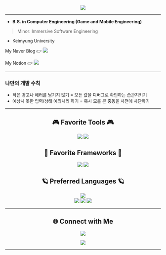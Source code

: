 <div align="center">  
  <img src="https://capsule-render.vercel.app/api?type=soft&color=00599C&height=130&section=header&text=Thank%20you%20for%20Visiting&fontSize=80&fontColor=03C75A&animation=fadeIn" />
</div>

---

+ **B.S. in Computer Engineering (Game and Mobile Engineering)**  
> Minor: Immersive Software Engineering  
+ Keimyung University

<p>
  My Naver Blog 👉
  <a href="https://blog.naver.com/rdz77">
    <img src="https://img.shields.io/badge/Naver_Blog-2DB400?style=for-the-badge&logo=Naver&logoColor=white" />
  </a>
</p>

<p>
  My Notion 👉
  <a href="https://sn7794.notion.site/i-m-KyeongMin-Kim-d28f01712757415899d15daead0199fe">
    <img src="https://img.shields.io/badge/Notion_Workspace-fdf6e3?style=for-the-badge&logo=Notion&logoColor=000000" />
  </a>
</p>

---

<h3>나만의 개발 수칙</h3>

+ 작은 경고나 에러를 남기지 않기 = 모든 값을 디버그로 확인하는 습관지키기
+ 예상치 못한 입력/상태 예외처리 하기 = 혹시 모를 큰 충동을 사전에 차단하기
---

<h2 align="center">🎮 Favorite Tools 🎮</h2>
<p align="center">
  <img src="https://img.shields.io/badge/unity-white.svg?style=for-the-badge&logo=unity&logoColor=black" />
  <img src="https://img.shields.io/badge/Oculus-white.svg?style=for-the-badge&logo=Oculus&logoColor=1C1E20" />
</p>

<h2 align="center">📄 Favorite Frameworks 📄</h2>
<p align="center">
  <img src="https://img.shields.io/badge/React-blue.svg?style=for-the-badge&logo=React&logoColor=61DAFB" />
  <img src="https://img.shields.io/badge/React_Native-20232A.svg?style=for-the-badge&logo=React&logoColor=61DAFB" />
</p>

<h2 align="center">🪐 Preferred Languages 🪐</h2>
<div align="center">
  <img src="http://mazassumnida.wtf/api/v2/generate_badge?boj=rudaz77" /><br />
  <img src="https://img.shields.io/badge/Python-F1BF7A.svg?style=for-the-badge&logo=Python&logoColor=3776AB" />
  <img src="https://img.shields.io/badge/C++-00599C.svg?style=for-the-badge&logo=c%2B%2B&logoColor=white" />
  <img src="https://img.shields.io/badge/C%23-239120.svg?style=for-the-badge&logo=c-sharp&logoColor=white" />
</div>

---

<h2 align="center">🌐 Connect with Me</h2>
<p align="center">
  <img src="https://img.shields.io/badge/rutas7794@gmail.com-D14836?style=for-the-badge&logo=gmail&logoColor=white" />
</p>

<div align="center">
  <img src="https://capsule-render.vercel.app/api?type=soft&color=033963&height=100&section=header&text=Thank%20you%20for%20Visiting%20every%20time.&fontSize=50&fontColor=ECD53F" />
</div>

---
